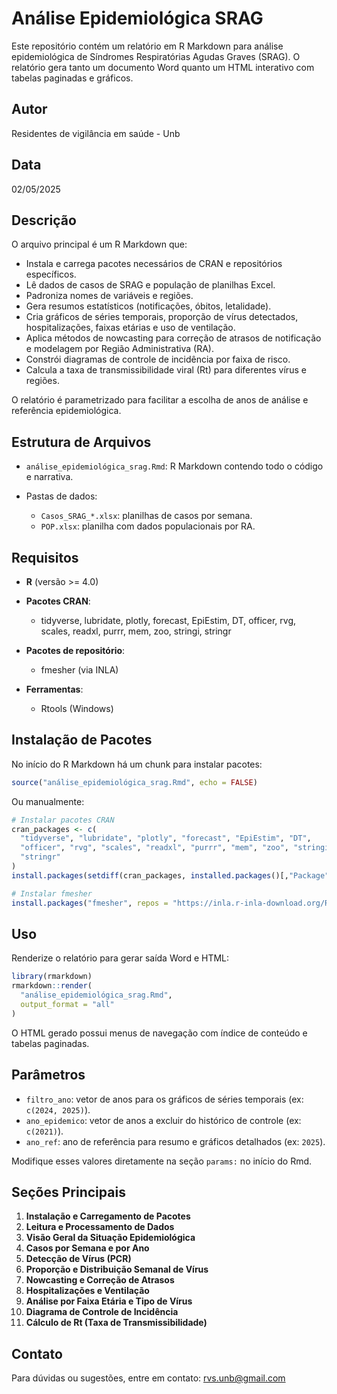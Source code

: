 # Análise Epidemiológica SRAG

Este repositório contém um relatório em R Markdown para análise epidemiológica de Síndromes Respiratórias Agudas Graves (SRAG). O relatório gera tanto um documento Word quanto um HTML interativo com tabelas paginadas e gráficos.

## Autor

Residentes de vigilância em saúde - Unb

## Data

02/05/2025

## Descrição

O arquivo principal é um R Markdown que:

* Instala e carrega pacotes necessários de CRAN e repositórios específicos.
* Lê dados de casos de SRAG e população de planilhas Excel.
* Padroniza nomes de variáveis e regiões.
* Gera resumos estatísticos (notificações, óbitos, letalidade).
* Cria gráficos de séries temporais, proporção de vírus detectados, hospitalizações, faixas etárias e uso de ventilação.
* Aplica métodos de nowcasting para correção de atrasos de notificação e modelagem por Região Administrativa (RA).
* Constrói diagramas de controle de incidência por faixa de risco.
* Calcula a taxa de transmissibilidade viral (Rt) para diferentes vírus e regiões.

O relatório é parametrizado para facilitar a escolha de anos de análise e referência epidemiológica.

## Estrutura de Arquivos

* `análise_epidemiológica_srag.Rmd`: R Markdown contendo todo o código e narrativa.
* Pastas de dados:

  * `Casos_SRAG_*.xlsx`: planilhas de casos por semana.
  * `POP.xlsx`: planilha com dados populacionais por RA.

## Requisitos

* **R** (versão >= 4.0)
* **Pacotes CRAN**:

  * tidyverse, lubridate, plotly, forecast, EpiEstim, DT, officer, rvg, scales, readxl, purrr, mem, zoo, stringi, stringr
* **Pacotes de repositório**:

  * fmesher (via INLA)
* **Ferramentas**:

  * Rtools (Windows)

## Instalação de Pacotes

No início do R Markdown há um chunk para instalar pacotes:

```r
source("análise_epidemiológica_srag.Rmd", echo = FALSE)
```

Ou manualmente:

```r
# Instalar pacotes CRAN
cran_packages <- c(
  "tidyverse", "lubridate", "plotly", "forecast", "EpiEstim", "DT",
  "officer", "rvg", "scales", "readxl", "purrr", "mem", "zoo", "stringi",
  "stringr"
)
install.packages(setdiff(cran_packages, installed.packages()[,"Package"]))

# Instalar fmesher
install.packages("fmesher", repos = "https://inla.r-inla-download.org/R/stable")
```

## Uso

Renderize o relatório para gerar saída Word e HTML:

```r
library(rmarkdown)
rmarkdown::render(
  "análise_epidemiológica_srag.Rmd",
  output_format = "all"
)
```

O HTML gerado possui menus de navegação com índice de conteúdo e tabelas paginadas.

## Parâmetros

* `filtro_ano`: vetor de anos para os gráficos de séries temporais (ex: `c(2024, 2025)`).
* `ano_epidemico`: vetor de anos a excluir do histórico de controle (ex: `c(2021)`).
* `ano_ref`: ano de referência para resumo e gráficos detalhados (ex: `2025`).

Modifique esses valores diretamente na seção `params:` no início do Rmd.

## Seções Principais

1. **Instalação e Carregamento de Pacotes**
2. **Leitura e Processamento de Dados**
3. **Visão Geral da Situação Epidemiológica**
4. **Casos por Semana e por Ano**
5. **Detecção de Vírus (PCR)**
6. **Proporção e Distribuição Semanal de Vírus**
7. **Nowcasting e Correção de Atrasos**
8. **Hospitalizações e Ventilação**
9. **Análise por Faixa Etária e Tipo de Vírus**
10. **Diagrama de Controle de Incidência**
11. **Cálculo de Rt (Taxa de Transmissibilidade)**

## Contato

Para dúvidas ou sugestões, entre em contato: [rvs.unb@gmail.com](mailto:rvs.unb@gmail.com)
